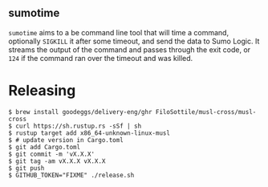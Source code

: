 sumotime
--------

`sumotime` aims to a be command line tool that will time a command, optionally `SIGKILL` it after some timeout, and send the data to Sumo Logic. It streams the output of the command and passes through the exit code, or `124` if the command ran over the timeout and was killed.

Releasing
===========

```
$ brew install goodeggs/delivery-eng/ghr FiloSottile/musl-cross/musl-cross
$ curl https://sh.rustup.rs -sSf | sh
$ rustup target add x86_64-unknown-linux-musl
$ # update version in Cargo.toml
$ git add Cargo.toml
$ git commit -m 'vX.X.X'
$ git tag -am vX.X.X vX.X.X
$ git push
$ GITHUB_TOKEN="FIXME" ./release.sh
```
